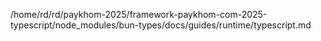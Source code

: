 /home/rd/rd/paykhom-2025/framework-paykhom-com-2025-typescript/node_modules/bun-types/docs/guides/runtime/typescript.md